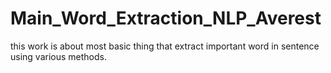 # Main_Word_Extraction_NLP_Averest

this work is about most basic thing that extract important word in sentence using various methods.
